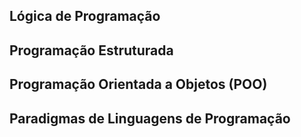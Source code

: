 ## Lógica de Programação

<Link
:text="'Portugol'"
:url="'logica/'"
/>

<Link
:text="'Variáveis'"
:url="'logica/variaveis'"
/>

<Link
:text="'Controle de Fluxo'"
:url="'logica/controle-de-fluxo'"
/>

<Link
:text="'Laços de Repetição'"
:url="'logica/repeticao'"
/>

<Link
:text="'Arrays e Matrizes'"
:url="'logica/arrays'"
/>

<Link
:text="'Procedimentos'"
:url="'logica#procedimentos'"
/>

<Link
:text="'Modularização'"
:url="'logica#modularizacao'"
/>

## Programação Estruturada

## Programação Orientada a Objetos (POO)

## Paradigmas de Linguagens de Programação
